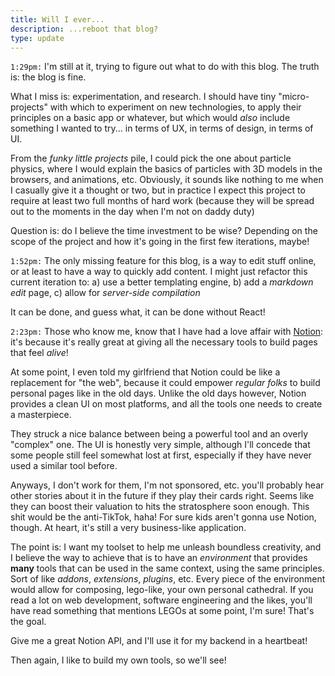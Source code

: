 ```yaml
---
title: Will I ever...
description: ...reboot that blog?
type: update
---
```


`1:29pm:` I'm still at it, trying to figure out what to do with this blog. The truth is: the blog is fine.

What I miss is: experimentation, and research. I should have tiny "micro-projects" with which to experiment on new technologies, to apply their principles on a basic app or whatever, but which would *also* include something I wanted to try... in terms of UX, in terms of design, in terms of UI.

From the *funky little projects* pile, I could pick the one about particle physics, where I would explain the basics of particles with 3D models in the browsers, and animations, etc. Obviously, it sounds like nothing to me when I casually give it a thought or two, but in practice I expect this project to require at least two full months of hard work (because they will be spread out to the moments in the day when I'm not on daddy duty)

Question is: do I believe the time investment to be wise? Depending on the scope of the project and how it's going in the first few iterations, maybe!

`1:52pm:` The only missing feature for this blog, is a way to edit stuff online, or at least to have a way to quickly add content. I might just refactor this current iteration to: a) use a better templating engine, b) add a *markdown edit* page, c) allow for *server-side compilation*

It can be done, and guess what, it can be done without React!

`2:23pm:` Those who know me, know that I have had a love affair with [Notion](https://notion.so): it's because it's really great at giving all the necessary tools to build pages that feel *alive*!

At some point, I even told my girlfriend that Notion could be like a replacement for "the web", because it could empower *regular folks* to build personal pages like in the old days. Unlike the old days however, Notion provides a clean UI on most platforms, and all the tools one needs to create a masterpiece.

They struck a nice balance between being a powerful tool and an overly "complex" one. The UI is honestly very simple, although I'll concede that some people still feel somewhat lost at first, especially if they have never used a similar tool before.

Anyways, I don't work for them, I'm not sponsored, etc. you'll probably hear other stories about it in the future if they play their cards right. Seems like they can boost their valuation to hits the stratosphere soon enough. This shit would be the anti-TikTok, haha! For sure kids aren't gonna use Notion, though. At heart, it's still a very business-like application.

The point is: I want my toolset to help me unleash boundless creativity, and I believe the way to achieve that is to have an *environment* that provides **many** tools that can be used in the same context, using the same principles. Sort of like *addons*, *extensions*, *plugins*, etc. Every piece of the environment would allow for composing, lego-like, your own personal cathedral. If you read a lot on web development, software engineering and the likes, you'll have read something that mentions LEGOs at some point, I'm sure! That's the goal.

Give me a great Notion API, and I'll use it for my backend in a heartbeat! 

Then again, I like to build my own tools, so we'll see!
